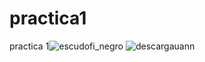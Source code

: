 # practica1
practica 1![escudofi_negro](https://user-images.githubusercontent.com/99993180/154754943-fb2ebf69-ec28-4e13-aa00-233d79ce8988.jpg)
![descargauann](https://user-images.githubusercontent.com/99993180/154754951-19111dca-ae12-4a41-89a6-8acd69dca316.png)

